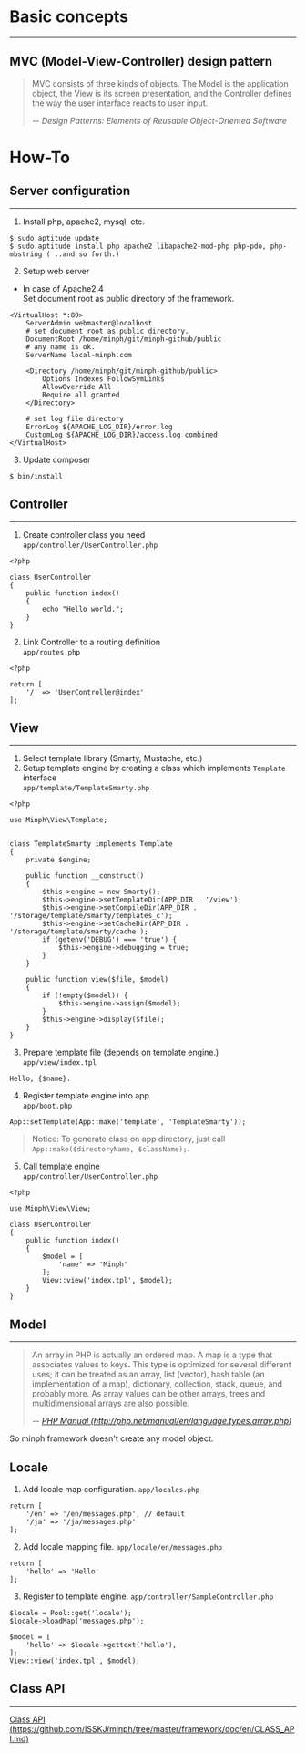 # Basic concepts
---

## MVC (Model-View-Controller) design pattern
> MVC consists of three kinds of objects. The Model is the application object, the View is its screen presentation, and the Controller defines the way the user interface reacts to user input.
>
> -- <cite>Design Patterns: Elements of Reusable Object-Oriented Software</cite>


# How-To
## Server configuration
---
1. Install php, apache2, mysql, etc.
```
$ sudo aptitude update
$ sudo aptitude install php apache2 libapache2-mod-php php-pdo, php-mbstring ( ..and so forth.)
```

2. Setup web server  

* In case of Apache2.4  
Set document root as public directory of the framework.
```
<VirtualHost *:80>
    ServerAdmin webmaster@localhost
    # set document root as public directory.
    DocumentRoot /home/minph/git/minph-github/public
    # any name is ok.
    ServerName local-minph.com

    <Directory /home/minph/git/minph-github/public>
        Options Indexes FollowSymLinks
        AllowOverride All
        Require all granted
    </Directory>

    # set log file directory
    ErrorLog ${APACHE_LOG_DIR}/error.log
    CustomLog ${APACHE_LOG_DIR}/access.log combined
</VirtualHost>
```

3. Update composer
```
$ bin/install
```

## Controller
---
1. Create controller class you need  
`app/controller/UserController.php`
```
<?php

class UserController
{
    public function index()
    {
        echo "Hello world.";
    }
}
```
2. Link Controller to a routing definition  
`app/routes.php`
```
<?php

return [
    '/' => 'UserController@index'
];
```

## View
---
1. Select template library (Smarty, Mustache, etc.)
2. Setup template engine by creating a class which implements `Template` interface  
`app/template/TemplateSmarty.php`
```
<?php

use Minph\View\Template;


class TemplateSmarty implements Template
{
    private $engine;

    public function __construct()
    {
        $this->engine = new Smarty();
        $this->engine->setTemplateDir(APP_DIR . '/view');
        $this->engine->setCompileDir(APP_DIR . '/storage/template/smarty/templates_c');
        $this->engine->setCacheDir(APP_DIR . '/storage/template/smarty/cache');
        if (getenv('DEBUG') === 'true') {
            $this->engine->debugging = true;
        }
    }

    public function view($file, $model)
    {
        if (!empty($model)) {
            $this->engine->assign($model);
        }
        $this->engine->display($file);
    }
}
```

3. Prepare template file (depends on template engine.)  
`app/view/index.tpl`
```
Hello, {$name}.
```

4. Register template engine into app  
`app/boot.php`
```
App::setTemplate(App::make('template', 'TemplateSmarty'));
```
>Notice: To generate class on app directory, just call ```App::make($directoryName, $className);```.

5. Call template engine  
`app/controller/UserController.php`
```
<?php

use Minph\View\View;

class UserController
{
    public function index()
    {
        $model = [
            'name' => 'Minph'
        ];
        View::view('index.tpl', $model);
    }
}
```

## Model
---
>An array in PHP is actually an ordered map. A map is a type that associates values to keys. This type is optimized for several different uses; it can be treated as an array, list (vector), hash table (an implementation of a map), dictionary, collection, stack, queue, and probably more. As array values can be other arrays, trees and multidimensional arrays are also possible.
>
> -- <cite>[PHP Manual (http://php.net/manual/en/language.types.array.php)](http://php.net/manual/en/language.types.array.php)</cite>

So minph framework doesn't create any model object.

## Locale
1. Add locale map configuration.
`app/locales.php`
```
return [
    '/en' => '/en/messages.php', // default
    '/ja' => '/ja/messages.php'
];

```

2. Add locale mapping file.
`app/locale/en/messages.php`
```
return [
    'hello' => 'Hello'
];
```

3. Register to template engine.
`app/controller/SampleController.php`
```
$locale = Pool::get('locale');
$locale->loadMap('messages.php');

$model = [
    'hello' => $locale->gettext('hello'),
];
View::view('index.tpl', $model);
```


## Class API
---
[Class API (https://github.com/ISSKJ/minph/tree/master/framework/doc/en/CLASS_API.md)](https://github.com/ISSKJ/minph/tree/master/framework/doc/en/CLASS_API.md)

